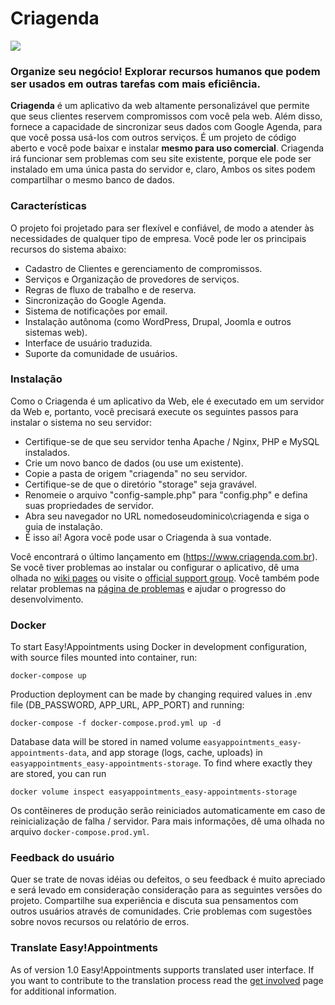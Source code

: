 Criagenda
================

<img src="https://www.criartsoft.com.br/assets/img/git-banner-criagenda.png">

### Organize seu negócio! Explorar recursos humanos que podem ser usados em outras tarefas com mais eficiência.

**Criagenda** é um aplicativo da web altamente personalizável que permite que seus clientes reservem
compromissos com você pela web. Além disso, fornece a capacidade de sincronizar seus dados com
Google Agenda, para que você possa usá-los com outros serviços. É um projeto de código aberto e você
pode baixar e instalar **mesmo para uso comercial**. Criagenda irá funcionar sem problemas com
seu site existente, porque ele pode ser instalado em uma única pasta do servidor e, claro,
Ambos os sites podem compartilhar o mesmo banco de dados.

### Características

O projeto foi projetado para ser flexível e confiável, de modo a atender às necessidades de qualquer
tipo de empresa. Você pode ler os principais recursos do sistema abaixo:

* Cadastro de Clientes e gerenciamento de compromissos.
* Serviços e Organização de provedores de serviços.
* Regras de fluxo de trabalho e de reserva.
* Sincronização do Google Agenda.
* Sistema de notificações por email.
* Instalação autônoma (como WordPress, Drupal, Joomla e outros sistemas web).
* Interface de usuário traduzida.
* Suporte da comunidade de usuários.

### Instalação

Como o Criagenda é um aplicativo da Web, ele é executado em um servidor da Web e, portanto, você precisará
execute os seguintes passos para instalar o sistema no seu servidor:

* Certifique-se de que seu servidor tenha Apache / Nginx, PHP e MySQL instalados.
* Crie um novo banco de dados (ou use um existente).
* Copie a pasta de origem "criagenda" no seu servidor.
* Certifique-se de que o diretório "storage" seja gravável.
* Renomeie o arquivo "config-sample.php" para "config.php" e defina suas propriedades de servidor.
* Abra seu navegador no URL nomedoseudominico\criagenda e siga o guia de instalação.
* É isso aí! Agora você pode usar o Criagenda à sua vontade.

Você encontrará o último lançamento em (https://www.criagenda.com.br).
Se você tiver problemas ao instalar ou configurar o aplicativo, dê uma olhada no
[wiki pages](https://github.com/alextselegidis/easyappointments/wiki) ou visite o
[official support group](https://groups.google.com/forum/#!forum/easy-appointments).
Você também pode relatar problemas na [página de problemas](https://github.com/criartsoft-brasil/criagenda)
e ajudar o progresso do desenvolvimento.

### Docker
To start Easy!Appointments using Docker in development configuration, with source files mounted into container, run:
```
docker-compose up
```

Production deployment can be made by changing required values in .env file (DB_PASSWORD, APP_URL, APP_PORT) and running:
```
docker-compose -f docker-compose.prod.yml up -d
```

Database data will be stored in named volume `easyappointments_easy-appointments-data`, and app storage (logs, cache, uploads) in `easyappointments_easy-appointments-storage`.
To find where exactly they are stored, you can run 
```
docker volume inspect easyappointments_easy-appointments-storage
```

Os contêineres de produção serão reiniciados automaticamente em caso de reinicialização de falha / servidor. Para mais informações, dê uma olhada no arquivo `docker-compose.prod.yml`.

### Feedback do usuário

Quer se trate de novas idéias ou defeitos, o seu feedback é muito apreciado e será levado em consideração
consideração para as seguintes versões do projeto. Compartilhe sua experiência e discuta sua
pensamentos com outros usuários através de comunidades. Crie problemas com sugestões sobre novos recursos ou
relatório de erros.

### Translate Easy!Appointments

As of version 1.0 Easy!Appointments supports translated user interface. If you want to contribute to the
translation process read the [get involved](https://github.com/alextselegidis/easyappointments/wiki/Get-Involved!)
page for additional information.
